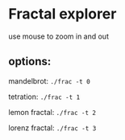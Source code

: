 # Fractal explorer
use mouse to zoom in and out

## options:
mandelbrot: `./frac -t 0`

tetration: `./frac -t 1`

lemon fractal: `./frac -t 2`

lorenz fractal: `./frac -t 3`

